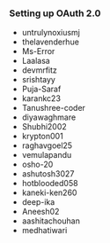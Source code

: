 ### Setting up OAuth 2.0

- untrulynoxiusmj
- thelavenderhue
- Ms-Error
- Laalasa
- devmrfitz
- srishtayy
- Puja-Saraf
- karankc23
- Tanushree-coder
- diyawaghmare
- Shubhi2002
- krypton001
- raghavgoel25
- vemulapandu
- osho-20
- ashutosh3027
- hotblooded058
- kaneki-ken260
- deep-ika
- Aneesh02
- aashitachouhan
- medhatiwari
